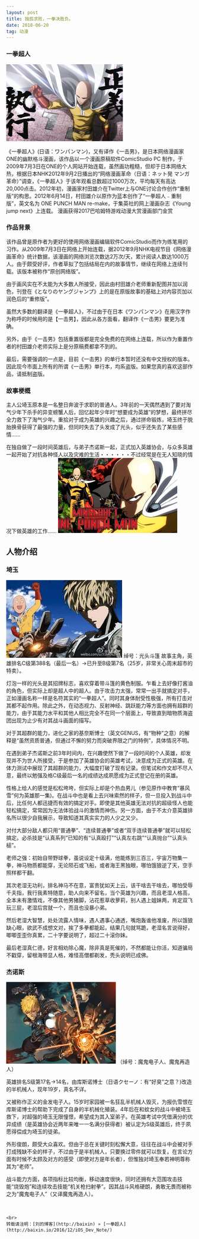 ```yaml
---
layout: post
title: 独孤求败，一拳决胜负。
date: 2018-06-20 
tag: 动漫
---
```


### 一拳超人
![image](http://github.com/lyd2580/lyd2580.github.io/raw/master/images/10.jpg)


《一拳超人》(日语：ワンパンマン)，又有译作《一击男》，是日本网络漫画家ONE的幽默格斗漫画，该作品以一个漫画原稿软件ComicStudio PC 制作，于2009年7月3日在ONE的个人网站开始连载，虽然画功粗糙，但却于日本网络大热，根据日本NHK2012年9月2日播出的“网络漫画革命（日语：ネット発 マンガ革命）”调查，《一拳超人》于该年观看总数超过1000万次，平均每天有高达20,000点击。2012年初，漫画家村田雄介在Twitter上与ONE讨论合作创作“重制版”的构思。2012年6月14日，村田雄介以原作为蓝本创作了“一拳超人﹣重制版”，英文名为 ONE PUNCH MAN re-make，于集英社的网上漫画杂志《Young jump next》上连载。
漫画获得2017巴哈姆特游戏动漫大赏漫画部门金赏


### 作品背景
该作品曾是原作者为更好的使用网络漫画编辑软件ComicStudio而作为练笔用的习作。从2009年7月3日在网络上开始连载，据2012年9月NHK电视节目《网络漫画革命》统计数据，该漫画的网络浏览次数达2万次/天，累计阅读人数达1000万人。由于颇受好评，作者草拟了包括结局在内的故事情节，继续在网络上连续刊载。该版本被称作“原创网络版”。

由于画风实在不太能为大多数人所接受，因此由村田雄介老师重新配图并加以润色，刊登在《となりのヤングジャンプ》上的是在原版故事的基础上对内容页加以润色后的“重修版”。

虽然大多数的翻译是《一拳超人》，不过由于在日本《ワンパンマン》在用汉字作为称呼的时候用的是【一击男】，因此从各方面看，翻译作《一击男》要更为准确。

另外，由于《一击男》包括重置版都是完全免费的在网络上连载，所以作为重置作者的村田雄介老师实际上是分原稿费都拿不到的。

最后，需要强调的一点是，目前《一击男》的单行本暂时还没有中文授权的版本。因此现今市面上所有的所谓《一击男》单行本，均系盗版。如果您真的喜欢这部作品，请抵制盗版。

### 故事梗概

主人公埼玉原本是一名整日奔波于求职的普通人。3年前的一天偶然遇到了要对淘气少年下杀手的异变螃蟹人后，回忆起年少年时“想要成为英雄”的梦想，最终拼尽全力救下了淘气少年。重拾对于成为英雄的兴趣之后，通过拼命锻炼，埼玉终于脱胎换骨获得了最强的力量，但同时失去了头发成了光头，似乎还失去了某些感情……

在独自做了一段时间英雄后，与弟子杰诺斯一起，正式加入英雄协会，与众多英雄一起开始了对抗各种怪人以及灾难的生活・・・・・・不过经常是在无人知晓的情况下做英雄的工作……
![image](http://github.com/lyd2580/lyd2580.github.io/raw/master/images/11.jpg)
## 人物介绍   

### 埼玉
![image](http://github.com/lyd2580/lyd2580.github.io/raw/master/images/12.jpg)
绰号：光头斗篷
故事主角，英雄排名C级第388名（最后一名）→已升至B级第7名（25岁，非常关心周末超市的特卖）。

灯泡一样的光头是其招牌标志，喜欢穿着带斗篷的黄色制服。乍看上去好像打酱油的角色，但实际上却是超人中的超人。由于攻击力太强，常常一出手就搞定对手，正如漫画名称一样是名符其实的“一拳超人”。同时其身体耐受性极强，所有打击对其都不起作用。除此之外，在动态视力、反射神经、跳跃能力等方面也拥有超群的能力，由于其能力水平和其他人相比完全不在同一个层面上，导致直到暗物质海盗团出现为止少有对其战斗画面的描写。

对于其超群的能力，进化之家的基奈斯博士（英文GENUS，有“物种”之意）的解释是“虽然资质普通，但通过不懈的努力而突破界限之门的特例”，具体情况不明。

在遇到弟子杰诺斯之前3年时间内，在兴趣使然下做了一段时间的个人英雄，却发现并不为世人所接受，于是参加了英雄协会的英雄考试，决意成为正式的英雄。在体力测试中展现了其超群的能力，大幅度打破了现有记录。但笔试和作文却不尽人意，最终以勉强及格C级最后一名的成绩达成夙愿成为正式登记在册的英雄。

性格上给人的感觉是松松垮垮，但实际上却是个热血男儿（参见原作中教育“暴风雪”何为英雄那一集)。在战斗中也是看上去兴味索然的样子，但一旦投入到战斗中后，比任何人都迅捷而有效的搞定对手。即使是其他英雄无法对抗的超级怪人也能轻松搞定，常常因为无法体验战斗的激情而神伤。另一方面，由于不太介意英雄排名所以很少自我展示，导致知道其真实实力的人少之又少。

对付大部分敌人都只用“普通拳”、“连续普通拳”或者“双手连续普通拳”就可以轻松搞定。必杀技是“认真系列”已知的有“认真殴打”“认真左右跳”“认真抛台”“认真头槌”。

老师之强：初始自带野球拳，虽说设定十级满，他能练到三百三，宇宙万物集一拳，神马物质都能穿，无论陨石或飞船，或者海王黑独眼，哪怕饿狼逆了天，空手照样都干翻。

其次老湿无功利，排名神马不在意，富贵犹如天上云，该干啥去干啥去，哪怕受辱千夫指，我行我素特随意，助人向来不留名，当个英雄为兴趣，而且老湿人格高，全本未有激情戏，不像其他男猪脚，沾花惹草收萝莉，别人遇上姐妹两，肯定双飞玩三屁，老湿后宫就一个，而且也没暴小弟。

然后老湿大智慧，处处流露人情味，遇人遇事心通透，嘴炮轰谁他准废，所以饿狼缺心眼，欲武不成想文对，挨了多拳都能起，结果几句就骂跪，老湿名言说得好，唧唧歪歪你真累，二十字要说明了，超过二十滚你妹。

最后老湿真仁德，好言相劝除心魔，除非真是死催的，不然都能让你活，知道骗局不戳穿，留根海带显人格，难怪高僧都剃发，秃头说明已成佛。

### 杰诺斯
![image](http://github.com/lyd2580/lyd2580.github.io/raw/master/images/13.jpg)
（绰号：魔鬼电子人、魔鬼再造人）

英雄排名S级第17名→14名，由库斯诺博士（日语クセーノ：有“好臭”之意？)改造的半机械人，现年19岁，真名不详。

又被称作正义的金发电子人。15岁时家园被一名狂乱半机械人毁灭，为报仇雪恨在库斯诺博士的帮助下完成了自身的半机械化殖装。4年后在和蚊女的战斗中被埼玉救下，对超强的埼玉无限憧憬，希望成为其入室弟子。在英雄考试中凭借满分的优异成绩（是英雄协会近两年来唯一一名满分获得者）被认定为S级英雄后，终于夙愿得偿成为埼玉的徒弟。

外形俊朗，颇受大众喜欢。但由于总在关键时刻松懈大意，往往在战斗中会被对手打成残缺不全的样子，不过由于是半机械人，只要换过零件就可以恢复。在言论方面有时候不太顾及对方的感受（即使对方是年长者），但惟独对埼玉奉若神明尊称其为“老师”。

战斗能力方面，各项指标比较均衡，移动速度很快，同时还拥有大范围攻击技能“烧毁炮”和连续攻击技能“机关枪扫射拳”。因其战斗风格硬朗，勇敢无畏而被称之为“魔鬼电子人”（又译魔鬼再造人）。
```


<br>
转载请注明：[刘的博客](http://baixin) » [一拳超人](http://baixin.io/2016/12/iOS_Dev_Note/)  


